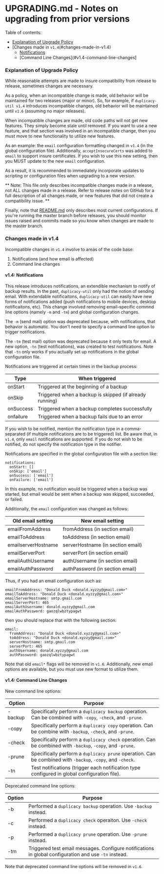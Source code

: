 # UPGRADING.md - Notes on upgrading from prior versions

Table of contents:

- [Explanation of Upgrade Policy](#explanation-of-upgrade-policy)
- [Changes made in `v1.4`(#changes-made-in-v1.4)
  - [Notifications](#v1.4-notifications)
  - [Command Line Changes](#v1.4-command-line-changes]

### Explanation of Upgrade Policy

While reasonable attempts are made to insure compatibility from release
to release, sometimes changes are necessary.

As a policy, when an incompatible change is made, old behavior will be
maintained for two releases (major or minor). So, for example, if
`duplicacy-util v1.4` introduces incompatible changes, old behavior will
be maintained until `v1.6` (assuming no major releases).

When incompatible changes are made, old code paths will not get new
features. They simply become stale until removed. If you want to use a
new feature, and that section was involved in an incompatible change,
then you must move to new functionality to utilize new features.

As an example: the `email` configuration formatting changed in `v1.4`
(in the global configuration file). Additionally, `acceptInsecureCerts`
was added to `email` to support insure certificates. If you wish to use
this new setting, then you MUST update to the new `email` configuration.

As a result, it is recommended to immediately incorporate updates to
scripting or configuration files when upgrading to a new version.

** Note: This file only describes incompatible changes made in a release,
not ALL changes made in a release. Refer to release notes on GitHub for a
full description of all changes made, or new features that did not create
a compatibility issue. **

Finally, note that [README.md](README.md) only describes most current
configurations. If you're running the master branch before releases,
you should monitor issues raised and commits made so you know when changes
are made to the master branch.

### Changes made in v1.4

Incompatible changes in `v1.4` involve to areas of the code base:

1. Notifications (and how email is affected)
1. Command line changes

#### v1.4: Notifications

This release introduces notifications, an extendible mechanism to notify
of backup results. In the past, `duplicacy-util` only had the notion of
sending email. With extendable notificaitons, `duplicacy-util` can easily
have new forms of notifications added (push notifications to mobile devices,
desktop notificaitons, etc). This change involved removing email-specific
commnd line options (namely `-m` and `-tm`) and global configuration changes.

The `-m` (send mail) option was deprecated because, with notifications, that
behavior is automatic. You don't need to specify a command line option to
trigger notifications.

The `-tm` (test mail) option was deprecated because it only tests for email.
A new option, `-tn` (test notifications), was created to test notifications.
Note that `-tn` only works if you actually set up notifications in the
global configuration file.

Notifications are triggered at certain times in the backup process:

| Type      | When triggered |
| ----      | -------------- |
| onStart   | Triggered at the beginning of a backup |
| onSkip    | Triggered when a backup is skipped (if already running) |
| onSuccess | Triggered when a backup completes successfully |
| onfailure | Triggered when a backup fails due to an error |

If you wish to be notified, mention the notification type in a
comma-separated (if multiple notifications are to be triggered) list.
Be aware that, in `v1.4`, only `email` notifications are supported. If
you do not wish to be notified, do not specify the notification type
in the notifier.

Notifications are specified in the global configuration file with a
section like:

```
notifications:
  onStart: []
  onSkip: ['email']
  onSuccess: ['email']
  onFailure: ['email']
```

In this example, no notification would be triggered when a backup was
started, but email would be sent when a backup was skipped, succeeded,
or failed.

Additionally, the `email` configuration was changed as follows:

| Old email setting | New email setting |
| ----------------- | ----------------- |
| emailFromAddress | fromAddress (in section email) |
| emailToAddress | toAdddress (in section email) |
| emailserverHostname | serverHostname (in section email) |
| emailServerPort | serverPort (in section email) |
| emailAuthUsername | authUsername (in section email) |
| emailAuthPassword | authPassword (in section email) |

Thus, if you had an email configuration such as:

```
emailFromAddress: "Donald Duck <donald.xyzzy@gmail.com>"
emailToAddress: "Donald Duck <donald.xyzzy@gmail.com>"
emailServerHostname: smtp.gmail.com
emailServerPort: 465
emailAuthUsername: donald.xyzzy@gmail.com
emailAuthPassword: gaozqlwbztypagwt
```

then you should replace that with the following section:

```
email:
  fromAddress: "Donald Duck <donald.xyzzy@gmail.com>"
  toAddress: "Donald Duck <donald.xyzzy@gmail.com>"
  serverHostname: smtp.gmail.com
  serverPort: 465
  authUsername: donald.xyzzy@gmail.com
  authPassword: gaozqlwbztypagwt
```

Note that old `email*` flags will be removed in `v1.6`. Additionally,
new email options are available, but you must use new format to utilize
them.


#### v1.4: Command Line Changes

New command line options:

| Option | Purpose |
| ------ | ------- |
| -backup | Specifically perform a `duplicacy backup` operation. Can be combined with `-copy`, `-check`, and `-prune`. |
| -copy | Specifically perform a `duplicacy copy` operation. Can be combine with `-backup`, `-check`, and `-prune`. |
| -check | Specifically perform a `duplicacy check` operation. Can be combined with `-backup`, `-copy`, and `-prune`. |
| -prune | Specifically perform a `duplicacy prune` operation. Can be combined with `-backup`, `-copy`, and `-check`. |
| -tn | Test notifications (trigger each notification type configured in global configuration file).

Deprecated command line options:

| Option | Purpose |
| ------ | ------- |
| -b | Performed a `duplicacy backup` operation. Use `-backup` instead. |
| -c | Performed a `duplicacy check` operaiton. Use `-check` instead. |
| -p | Performed a `duplicacy prune` operation. Use `-prune` instead. |
| -tm | Triggered test email messages. Configure notifications in global configuration and use `-tn` instead. |

Note that deprecated command line options will be removed in `v1.6`.
